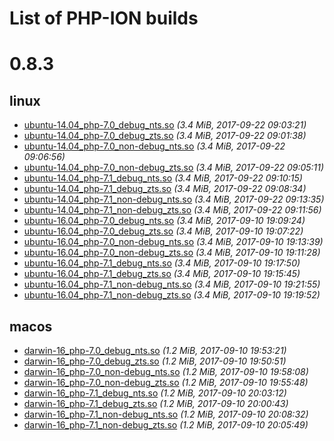 List of PHP-ION builds
===

# 0.8.3

## linux

* [ubuntu-14.04_php-7.0_debug_nts.so](./0.8.3/linux/ubuntu-14.04_php-7.0_debug_nts.so?raw=true) _(3.4 MiB, 2017-09-22 09:03:21)_
* [ubuntu-14.04_php-7.0_debug_zts.so](./0.8.3/linux/ubuntu-14.04_php-7.0_debug_zts.so?raw=true) _(3.4 MiB, 2017-09-22 09:01:38)_
* [ubuntu-14.04_php-7.0_non-debug_nts.so](./0.8.3/linux/ubuntu-14.04_php-7.0_non-debug_nts.so?raw=true) _(3.4 MiB, 2017-09-22 09:06:56)_
* [ubuntu-14.04_php-7.0_non-debug_zts.so](./0.8.3/linux/ubuntu-14.04_php-7.0_non-debug_zts.so?raw=true) _(3.4 MiB, 2017-09-22 09:05:11)_
* [ubuntu-14.04_php-7.1_debug_nts.so](./0.8.3/linux/ubuntu-14.04_php-7.1_debug_nts.so?raw=true) _(3.4 MiB, 2017-09-22 09:10:15)_
* [ubuntu-14.04_php-7.1_debug_zts.so](./0.8.3/linux/ubuntu-14.04_php-7.1_debug_zts.so?raw=true) _(3.4 MiB, 2017-09-22 09:08:34)_
* [ubuntu-14.04_php-7.1_non-debug_nts.so](./0.8.3/linux/ubuntu-14.04_php-7.1_non-debug_nts.so?raw=true) _(3.4 MiB, 2017-09-22 09:13:35)_
* [ubuntu-14.04_php-7.1_non-debug_zts.so](./0.8.3/linux/ubuntu-14.04_php-7.1_non-debug_zts.so?raw=true) _(3.4 MiB, 2017-09-22 09:11:56)_
* [ubuntu-16.04_php-7.0_debug_nts.so](./0.8.3/linux/ubuntu-16.04_php-7.0_debug_nts.so?raw=true) _(3.4 MiB, 2017-09-10 19:09:24)_
* [ubuntu-16.04_php-7.0_debug_zts.so](./0.8.3/linux/ubuntu-16.04_php-7.0_debug_zts.so?raw=true) _(3.4 MiB, 2017-09-10 19:07:22)_
* [ubuntu-16.04_php-7.0_non-debug_nts.so](./0.8.3/linux/ubuntu-16.04_php-7.0_non-debug_nts.so?raw=true) _(3.4 MiB, 2017-09-10 19:13:39)_
* [ubuntu-16.04_php-7.0_non-debug_zts.so](./0.8.3/linux/ubuntu-16.04_php-7.0_non-debug_zts.so?raw=true) _(3.4 MiB, 2017-09-10 19:11:28)_
* [ubuntu-16.04_php-7.1_debug_nts.so](./0.8.3/linux/ubuntu-16.04_php-7.1_debug_nts.so?raw=true) _(3.4 MiB, 2017-09-10 19:17:50)_
* [ubuntu-16.04_php-7.1_debug_zts.so](./0.8.3/linux/ubuntu-16.04_php-7.1_debug_zts.so?raw=true) _(3.4 MiB, 2017-09-10 19:15:45)_
* [ubuntu-16.04_php-7.1_non-debug_nts.so](./0.8.3/linux/ubuntu-16.04_php-7.1_non-debug_nts.so?raw=true) _(3.4 MiB, 2017-09-10 19:21:55)_
* [ubuntu-16.04_php-7.1_non-debug_zts.so](./0.8.3/linux/ubuntu-16.04_php-7.1_non-debug_zts.so?raw=true) _(3.4 MiB, 2017-09-10 19:19:52)_

## macos

* [darwin-16_php-7.0_debug_nts.so](./0.8.3/macos/darwin-16_php-7.0_debug_nts.so?raw=true) _(1.2 MiB, 2017-09-10 19:53:21)_
* [darwin-16_php-7.0_debug_zts.so](./0.8.3/macos/darwin-16_php-7.0_debug_zts.so?raw=true) _(1.2 MiB, 2017-09-10 19:50:51)_
* [darwin-16_php-7.0_non-debug_nts.so](./0.8.3/macos/darwin-16_php-7.0_non-debug_nts.so?raw=true) _(1.2 MiB, 2017-09-10 19:58:08)_
* [darwin-16_php-7.0_non-debug_zts.so](./0.8.3/macos/darwin-16_php-7.0_non-debug_zts.so?raw=true) _(1.2 MiB, 2017-09-10 19:55:48)_
* [darwin-16_php-7.1_debug_nts.so](./0.8.3/macos/darwin-16_php-7.1_debug_nts.so?raw=true) _(1.2 MiB, 2017-09-10 20:03:12)_
* [darwin-16_php-7.1_debug_zts.so](./0.8.3/macos/darwin-16_php-7.1_debug_zts.so?raw=true) _(1.2 MiB, 2017-09-10 20:00:43)_
* [darwin-16_php-7.1_non-debug_nts.so](./0.8.3/macos/darwin-16_php-7.1_non-debug_nts.so?raw=true) _(1.2 MiB, 2017-09-10 20:08:32)_
* [darwin-16_php-7.1_non-debug_zts.so](./0.8.3/macos/darwin-16_php-7.1_non-debug_zts.so?raw=true) _(1.2 MiB, 2017-09-10 20:05:49)_
